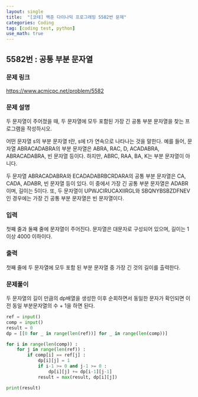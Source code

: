 ```yaml
---
layout: single
title:  "[코테] 백준 다이나믹 프로그래밍 5582번 문제"
categories: Coding
tag: [coding test, python]
use_math: true
---
```


## 5582번 : 공통 부분 문자열
### 문제 링크
<https://www.acmicpc.net/problem/5582>

### 문제 설명
두 문자열이 주어졌을 때, 두 문자열에 모두 포함된 가장 긴 공통 부분 문자열을 찾는 프로그램을 작성하시오.

어떤 문자열 s의 부분 문자열 t란, s에 t가 연속으로 나타나는 것을 말한다. 예를 들어, 문자열 ABRACADABRA의 부분 문자열은 ABRA, RAC, D, ACADABRA, ABRACADABRA, 빈 문자열 등이다. 하지만, ABRC, RAA, BA, K는 부분 문자열이 아니다.

두 문자열 ABRACADABRA와 ECADADABRBCRDARA의 공통 부분 문자열은 CA, CADA, ADABR, 빈 문자열 등이 있다. 이 중에서 가장 긴 공통 부분 문자열은 ADABR이며, 길이는 5이다. 또, 두 문자열이 UPWJCIRUCAXIIRGL와 SBQNYBSBZDFNEV인 경우에는 가장 긴 공통 부분 문자열은 빈 문자열이다.

### 입력
첫째 줄과 둘째 줄에 문자열이 주어진다. 문자열은 대문자로 구성되어 있으며, 길이는 1 이상 4000 이하이다.

### 출력
첫째 줄에 두 문자열에 모두 포함 된 부분 문자열 중 가장 긴 것의 길이를 출력한다.

### 문제풀이
두 문자열의 길이 만큼의 dp배열을 생성한 이후 순회하면서 동일한 문자가 확인되면 이전 동일 부분문자열의 수 + 1을 하면 된다.

```python
ref = input()
comp = input()
result = 0
dp = [[0 for _ in range(len(ref))] for _ in range(len(comp))]

for i in range(len(comp)) :
    for j in range(len(ref)) :
        if comp[i] == ref[j] : 
            dp[i][j] = 1
            if i-1 >= 0 and j-1 >= 0 :
                dp[i][j] += dp[i-1][j-1]
            result = max(result, dp[i][j])

print(result)
```
